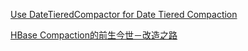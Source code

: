 
[Use DateTieredCompactor for Date Tiered Compaction](https://issues.apache.org/jira/browse/HBASE-15400)

[HBase Compaction的前生今世－改造之路](http://hbasefly.com/2016/07/25/hbase-compaction-2/)
